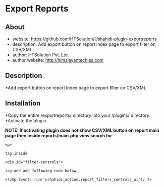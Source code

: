 Export Reports
=================
About
-----
* website: https://github.com/HTSolution/Ushahidi-plugin-exportreports
* description: Add export button on report index page to export filter on CSV/XML
* author: HTSolution Pvt. Ltd.
* author website: http://himalayantechies.com

Description
-----------------
*Add export button on report index page to export filter on CSV/XML 


Installation
----------------
*Copy the entire /exportreports/ directory into your /plugins/ directory.
*Activate the plugin.

__NOTE: If activating plugin does not show CSV/XML button on report main page then inside reports/main.php view search for__
	
	<p>
	
	tag inside
	
	<div id="filter-controls">
	
	tag and add following code below__

    <?php Event::run('ushahidi_action.report_filters_controls_ui'); ?>